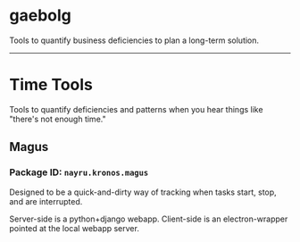 # gaebolg
Tools to quantify business deficiencies to plan a long-term solution.

---

# Time Tools
Tools to quantify deficiencies and patterns when you hear things like "there's not enough time." 

## Magus
### Package ID: `nayru.kronos.magus`

Designed to be a quick-and-dirty way of tracking when tasks start, stop, and are interrupted.

Server-side is a python+django webapp.
Client-side is an electron-wrapper pointed at the local webapp server.



